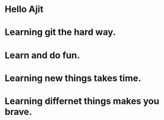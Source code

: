 # Hello Ajit
# Learning git the hard way.
# Learn and do fun.
# Learning new things takes time.
# Learning differnet things makes you brave.